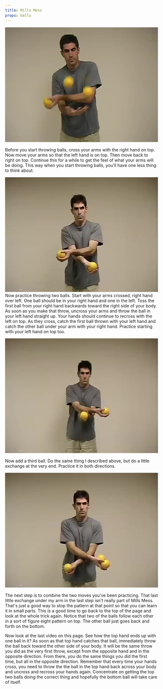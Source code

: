 ```yaml
---
title: Mills Mess
props: balls
---
```


![Mills Mess](site/videos/poster/millsmess.jpg)

Before you start throwing balls, cross your arms with the right hand on top. Now move your arms so that the left hand is on top. Then move back to right on top. Continue this for a while to get the feel of what your arms will be doing. This way when you start throwing balls, you'll have one less thing to think about.

![Mills Mess Arm Cross](site/videos/poster/millsmessarmcross.jpg)
Now practice throwing two balls. Start with your arms crossed, right hand over left. One ball should be in your right hand and one in the left. Toss the first ball from your right hand backwards toward the right side of your body. As soon as you make that throw, uncross your arms and throw the ball in your left hand straight up. Your hands should continue to recross with the left on top. As they cross, catch the first ball thrown with your left hand and catch the other ball under your arm with your right hand. Practice starting with your left hand on top too.

![Mills Mess 2 Balls](site/videos/poster/millsmess2balls.jpg)

Now add a third ball. Do the same thing I described above, but do a little exchange at the very end. Practice it in both directions.

![Mills Mess 3 Ball Practice](site/videos/poster/millsmess3ballpractice.jpg)

The next step is to combine the two moves you've been practicing. That last little exchange under my arm in the last step isn't really part of Mills Mess. That's just a good way to stop the pattern at that point so that you can learn it in small parts. This is a good time to go back to the top of the page and look at the whole trick again. Notice that two of the balls follow each other in a sort of figure eight pattern on top. The other ball just goes back and forth on the bottom.

Now look at the last video on this page. See how the top hand ends up with one ball in it? As soon as that top hand catches that ball, immediately throw the ball back toward the other side of your body. It will be the same throw you did as the very first throw, except from the opposite hand and in the opposite direction. From there, you do the same things you did the first time, but all in the opposite direction. Remember that every time your hands cross, you need to throw the the ball in the top hand back across your body and uncross and recross your hands again. Concentrate on getting the top two balls doing the correct thing and hopefully the bottom ball will take care of itself.

